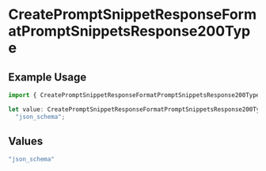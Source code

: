 # CreatePromptSnippetResponseFormatPromptSnippetsResponse200Type

## Example Usage

```typescript
import { CreatePromptSnippetResponseFormatPromptSnippetsResponse200Type } from "@orq-ai/node/models/operations";

let value: CreatePromptSnippetResponseFormatPromptSnippetsResponse200Type =
  "json_schema";
```

## Values

```typescript
"json_schema"
```
